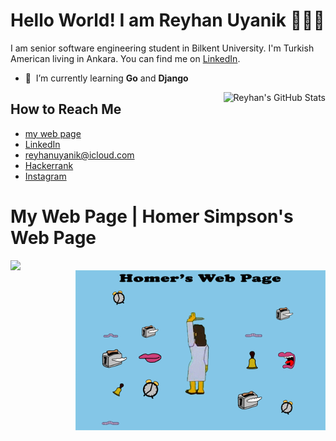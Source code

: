 # Hello World! I am Reyhan Uyanik 👩🏻‍💻
I am senior software engineering student in Bilkent University. I'm Turkish American living in Ankara. You can find me on [LinkedIn](https://www.linkedin.com/in/reyhan-uyanik).

- :seedling: &nbsp;I’m currently learning **Go** and **Django**

<a href="https://github.com/reyhan-1/reyhan-1">
  <img align="right" src=https://github-readme-stats.vercel.app/api/top-langs/?username=reyhan-1&layout=compact&langs_count=6&show_icons=true&theme=radical alt="Reyhan's GitHub Stats" />
 </a>



## How to Reach Me 
- [my web page](http://reyhan-1.github.io/)
- [LinkedIn](https://www.linkedin.com/in/reyhan-uyanik)
- reyhanuyanik@icloud.com
- [Hackerrank](https://www.hackerrank.com/reyhanu)
- [Instagram](https://www.instagram.com/uyanikre/)


 # My Web Page | Homer Simpson's Web Page
  <img align="left" src="https://raw.githubusercontent.com/reyhan-1/reyhan-1/master/reyhan.gif" width="350">
 <img align="right" src="https://raw.githubusercontent.com/reyhan-1/reyhan-1/master/homer.gif" width="400">


<!--
**reyhan-1/reyhan-1** is a ✨ _special_ ✨ repository because its `README.md` (this file) appears on your GitHub profile.
![My Top](https://github-readme-stats.vercel.app/api?username=reyhan-1&show_icons=true&theme=radical)

Here are some ideas to get you started:

- 🔭 I’m currently working on ...
- 🌱 I’m currently learning ...
- 👯 I’m looking to collaborate on ...
- 🤔 I’m looking for help with ...
- 💬 Ask me about ...
- 📫 How to reach me: ...
- 😄 Pronouns: ...
- ⚡ Fun fact: ...

<a href="https://github.com/reyhan-1/reyhan-1">
  <img src="https://github-readme-stats.vercel.app/api?username=reyhan-1&show_icons=true&line_height=27&count_private=true&title_color=ffffff&text_color=c9cacc&icon_color=2bbc8a&bg_color=1d1f21" alt="Reyhan's GitHub Stats" />
</a>
-->

